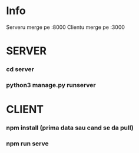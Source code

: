 # Info

Serveru merge pe :8000
Clientu merge pe :3000

# SERVER

### cd server
### python3 manage.py runserver

# CLIENT

### npm install (prima data sau cand se da pull)

### npm run serve
